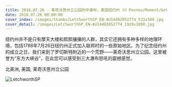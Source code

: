 ```yaml
---
title: 2018.07.26 - 莱奇沃思州立公园的中瀑布，美国纽约州 (© Posnov/Moment/Getty Images)
date: 2018.07.26 00:00:00
cover_index: /images/thumbs/LetchworthSP_EN-AU14482052774_533x300.jpg
cover_detail: /images/LetchworthSP_EN-AU14482052774_1920x1080.jpg
---
```


纽约州并不是只有摩天大楼和熙熙攘攘的人群，其实它还拥有多种多样的地理环境，包括1788年7月26日纽约州正式加入联邦时的一些原始地区。为了纪念纽约州的成立之日，我们来到了罗切斯特附近的一个荒野——莱奇沃思州立公园。这里被誉为“东方大峡谷”，在此您可以感受到三大瀑布怒吼的震撼感觉。

北美洲, 美国, 莱奇沃思州立公园

![LetchworthSP](/images/LetchworthSP_EN-AU14482052774_1920x1080.jpg)
